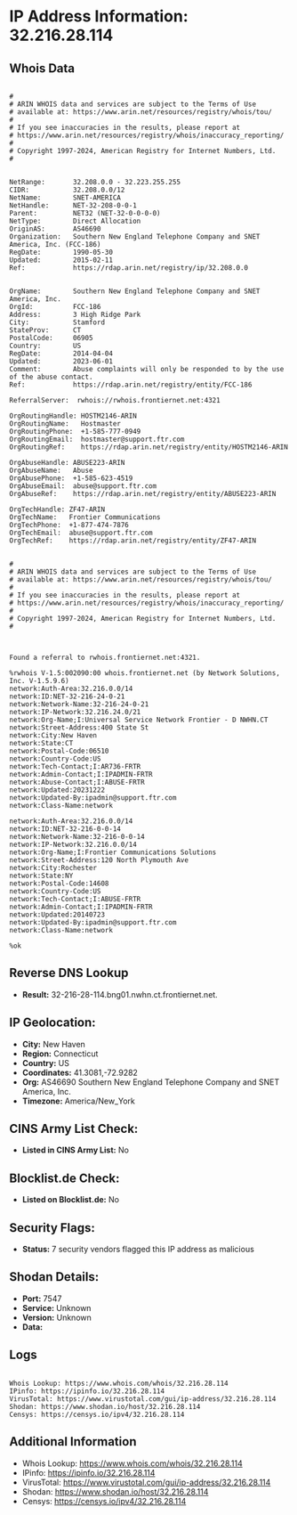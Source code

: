# IP Address Information: 32.216.28.114

## Whois Data
```

#
# ARIN WHOIS data and services are subject to the Terms of Use
# available at: https://www.arin.net/resources/registry/whois/tou/
#
# If you see inaccuracies in the results, please report at
# https://www.arin.net/resources/registry/whois/inaccuracy_reporting/
#
# Copyright 1997-2024, American Registry for Internet Numbers, Ltd.
#


NetRange:       32.208.0.0 - 32.223.255.255
CIDR:           32.208.0.0/12
NetName:        SNET-AMERICA
NetHandle:      NET-32-208-0-0-1
Parent:         NET32 (NET-32-0-0-0-0)
NetType:        Direct Allocation
OriginAS:       AS46690
Organization:   Southern New England Telephone Company and SNET America, Inc. (FCC-186)
RegDate:        1990-05-30
Updated:        2015-02-11
Ref:            https://rdap.arin.net/registry/ip/32.208.0.0


OrgName:        Southern New England Telephone Company and SNET America, Inc.
OrgId:          FCC-186
Address:        3 High Ridge Park
City:           Stamford
StateProv:      CT
PostalCode:     06905
Country:        US
RegDate:        2014-04-04
Updated:        2023-06-01
Comment:        Abuse complaints will only be responded to by the use of the abuse contact.
Ref:            https://rdap.arin.net/registry/entity/FCC-186

ReferralServer:  rwhois://rwhois.frontiernet.net:4321

OrgRoutingHandle: HOSTM2146-ARIN
OrgRoutingName:   Hostmaster
OrgRoutingPhone:  +1-585-777-0949 
OrgRoutingEmail:  hostmaster@support.ftr.com
OrgRoutingRef:    https://rdap.arin.net/registry/entity/HOSTM2146-ARIN

OrgAbuseHandle: ABUSE223-ARIN
OrgAbuseName:   Abuse
OrgAbusePhone:  +1-585-623-4519 
OrgAbuseEmail:  abuse@support.ftr.com
OrgAbuseRef:    https://rdap.arin.net/registry/entity/ABUSE223-ARIN

OrgTechHandle: ZF47-ARIN
OrgTechName:   Frontier Communications
OrgTechPhone:  +1-877-474-7876 
OrgTechEmail:  abuse@support.ftr.com
OrgTechRef:    https://rdap.arin.net/registry/entity/ZF47-ARIN


#
# ARIN WHOIS data and services are subject to the Terms of Use
# available at: https://www.arin.net/resources/registry/whois/tou/
#
# If you see inaccuracies in the results, please report at
# https://www.arin.net/resources/registry/whois/inaccuracy_reporting/
#
# Copyright 1997-2024, American Registry for Internet Numbers, Ltd.
#



Found a referral to rwhois.frontiernet.net:4321.

%rwhois V-1.5:002090:00 whois.frontiernet.net (by Network Solutions, Inc. V-1.5.9.6)
network:Auth-Area:32.216.0.0/14
network:ID:NET-32-216-24-0-21
network:Network-Name:32-216-24-0-21
network:IP-Network:32.216.24.0/21
network:Org-Name;I:Universal Service Network Frontier - D NWHN.CT
network:Street-Address:400 State St
network:City:New Haven
network:State:CT
network:Postal-Code:06510
network:Country-Code:US
network:Tech-Contact;I:AR736-FRTR
network:Admin-Contact;I:IPADMIN-FRTR
network:Abuse-Contact;I:ABUSE-FRTR
network:Updated:20231222
network:Updated-By:ipadmin@support.ftr.com
network:Class-Name:network

network:Auth-Area:32.216.0.0/14
network:ID:NET-32-216-0-0-14
network:Network-Name:32-216-0-0-14
network:IP-Network:32.216.0.0/14
network:Org-Name;I:Frontier Communications Solutions
network:Street-Address:120 North Plymouth Ave
network:City:Rochester
network:State:NY
network:Postal-Code:14608
network:Country-Code:US
network:Tech-Contact;I:ABUSE-FRTR
network:Admin-Contact;I:IPADMIN-FRTR
network:Updated:20140723
network:Updated-By:ipadmin@support.ftr.com
network:Class-Name:network

%ok

```
## Reverse DNS Lookup
- **Result:** 32-216-28-114.bng01.nwhn.ct.frontiernet.net.

## IP Geolocation:
- **City:** New Haven
- **Region:** Connecticut
- **Country:** US
- **Coordinates:** 41.3081,-72.9282
- **Org:** AS46690 Southern New England Telephone Company and SNET America, Inc.
- **Timezone:** America/New_York

## CINS Army List Check:
- **Listed in CINS Army List:** 
No

## Blocklist.de Check:
- **Listed on Blocklist.de:** 
No

## Security Flags:
- **Status:** 7 security vendors flagged this IP address as malicious

## Shodan Details:
- **Port:** 7547
- **Service:** Unknown
- **Version:** Unknown
- **Data:** 

## Logs
```

Whois Lookup: https://www.whois.com/whois/32.216.28.114
IPinfo: https://ipinfo.io/32.216.28.114
VirusTotal: https://www.virustotal.com/gui/ip-address/32.216.28.114
Shodan: https://www.shodan.io/host/32.216.28.114
Censys: https://censys.io/ipv4/32.216.28.114

```
## Additional Information
- Whois Lookup: https://www.whois.com/whois/32.216.28.114
- IPinfo: https://ipinfo.io/32.216.28.114
- VirusTotal: https://www.virustotal.com/gui/ip-address/32.216.28.114
- Shodan: https://www.shodan.io/host/32.216.28.114
- Censys: https://censys.io/ipv4/32.216.28.114

